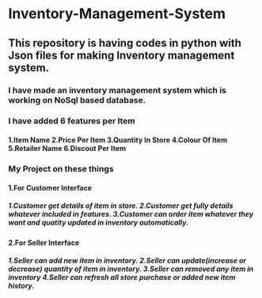 # Inventory-Management-System
## This repository is having codes in python with Json files for making Inventory management system.
### I have made an inventory management system which is working on NoSql based database.
### I have added 6 features per Item
#### 1.Item Name 2.Price Per Item 3.Quantity In Store 4.Colour Of Item 5.Retailer Name 6.Discout Per Item
### My Project on these things
#### 1.For Customer Interface
##### 1.Customer get details of item in store. 2.Customer get fully details whatever included in features. 3.Customer can order item whatever they want and quatity updated in inventory automatically.
#### 2.For Seller Interface
##### 1.Seller can add new item in inventory. 2.Seller can update(increase or decrease) quantity of item in inventory. 3.Seller can removed any item in inventory 4.Seller can refresh all store purchase or added new item history.



